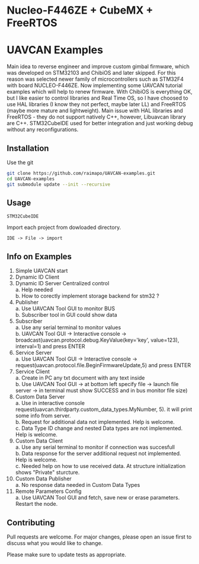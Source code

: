 # Nucleo-F446ZE + CubeMX + FreeRTOS

# UAVCAN Examples

Main idea to reverse engineer and improve custom gimbal firmware, which was developed on STM32103 and ChibiOS and later skipped. For this reason was selected newer family of microcontrollers such as STM32F4 with board NUCLEO-F446ZE. Now implementing some UAVCAN tutorial examples which will help to renew firmware. With ChibiOS is everything OK, but I like easier to control libraries and Real Time OS, so I have choosed to use HAL libraries (I know they not perfect, maybe later LL) and FreeRTOS (maybe more mature and lightweight). Main issue with HAL libraries and FreeRTOS - they do not support natively C++, however, Libuavcan library are C++. STM32CubeIDE used for better integration and just working debug without any reconfigurations.

## Installation

Use the git

```bash
git clone https://github.com/raimapo/UAVCAN-examples.git
cd UAVCAN-examples
git submodule update --init --recursive
```
## Usage

```
STM32CubeIDE
```
Import each project from dowloaded directory.
```
IDE -> File -> import
```

## Info on Examples

1. Simple UAVCAN start <br />
2. Dynamic ID Client <br />
3. Dynamic ID Server Centralized control <br />
	a. Help needed <br />
	b. How to corectly implement storage backend for stm32 ?
4. Publisher <br />
	a. Use UAVCAN Tool GUI to monitor BUS <br />
	b. Subscriber tool in GUI could show data
5. Subscriber <br />
	a. Use any serial terminal to monitor values <br />
	b. UAVCAN Tool GUI -> Interactive console ->  broadcast(uavcan.protocol.debug.KeyValue(key='key', value=123), interval=1) and press ENTER
6. Service Server <br />
	a. Use UAVCAN Tool GUI -> Interactive console ->  request(uavcan.protocol.file.BeginFirmwareUpdate,5) and press ENTER
7. Service Client <br />
	a. Create in PC any txt document with any text inside <br />
	b. Use UAVCAN Tool GUI -> at bottom left specify file -> launch file server -> in terminal must show SUCCESS and in bus monitor file size)
8. Custom Data Server  <br />
	a. Use in interactive console request(uavcan.thirdparty.custom_data_types.MyNumber, 5). it will print some info from server. <br />
	b. Request for additional data not implemented. Help is welcome. <br />
	c. Data Type ID change and nested Data types are not implemented. Help is welcome.
9. Custom Data Client <br />
	a. Use any serial terminal to monitor if connection was succesfull <br />
	b. Data response for the server additional request not implemented. Help is welcome. <br />
	c. Needed help on how to use received data. At structure initialization shows "Private" sturcture. <br />
10. Custom Data Publisher <br />
	a. No response data needed in Custom Data Types <br />
11. Remote Parameters Config <br />
	a. Use UAVCAN Tool GUI and fetch, save new or erase parameters. Restart the node. <br />

## Contributing
Pull requests are welcome. For major changes, please open an issue first to discuss what you would like to change.

Please make sure to update tests as appropriate.
<!--
## License
[MIT](https://choosealicense.com/licenses/mit/)
-->
